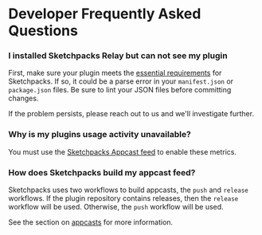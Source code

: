 # Developer Frequently Asked Questions

### I installed Sketchpacks Relay but can not see my plugin

First, make sure your plugin meets the [essential requirements](./publishing/essentials.md)
for Sketchpacks. If so, it could be a parse error in your `manifest.json` or `package.json` files.
Be sure to lint your JSON files before committing changes.

If the problem persists, please reach out to us and we'll investigate further.

### Why is my plugins usage activity unavailable?

You must use the [Sketchpacks Appcast feed](./publishing/appcast.md) to enable these metrics.

### How does Sketchpacks build my appcast feed?

Sketchpacks uses two workflows to build appcasts, the `push` and `release` workflows.
If the plugin repository contains releases, then the `release` workflow will be used.
Otherwise, the `push` workflow will be used.

See the section on [appcasts](./publishing/appcast.md) for more information.
